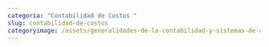 ```yaml
---
categoria: "Contabilidad de Costos "
slug: contabilidad-de-costos
categoryimage: /assets/generalidades-de-la-contabilidad-y-sistemas-de-costos.png
---
```

